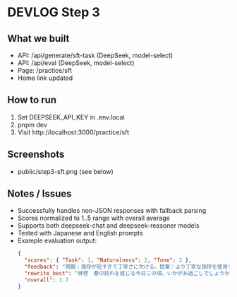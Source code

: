 # DEVLOG Step 3

## What we built

- API: /api/generate/sft-task (DeepSeek, model-select)
- API: /api/eval (DeepSeek, model-select)
- Page: /practice/sft
- Home link updated

## How to run

1. Set DEEPSEEK_API_KEY in .env.local
2. pnpm dev
3. Visit http://localhost:3000/practice/sft

## Screenshots

- public/step3-sft.png (see below)

## Notes / Issues

- Successfully handles non-JSON responses with fallback parsing
- Scores normalized to 1..5 range with overall average
- Supports both deepseek-chat and deepseek-reasoner models
- Tested with Japanese and English prompts
- Example evaluation output:
  ```json
  {
    "scores": { "Task": 1, "Naturalness": 2, "Tone": 2 },
    "feedback": "問題：挨拶が短すぎて丁寧さに欠ける。提案：より丁寧な挨拶を使用する。",
    "rewrite_best": "拝啓　春の訪れを感じる今日この頃、いかがお過ごしでしょうか。",
    "overall": 1.7
  }
  ```
